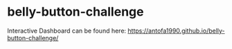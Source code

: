 # belly-button-challenge
Interactive Dashboard can be found here: https://antofa1990.github.io/belly-button-challenge/
